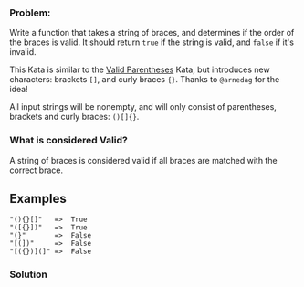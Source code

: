 ### Problem:
<p>Write a function that takes a string of braces, and determines if the order of the braces is valid. It should return <code>true</code> if the string is valid, and <code>false</code> if it&apos;s invalid.</p>
<p>This Kata is similar to the <a href="https://www.codewars.com/kata/valid-parentheses" target="_blank">Valid Parentheses</a> Kata, but introduces new characters: brackets <code>[]</code>, and curly braces <code>{}</code>. Thanks to <code>@arnedag</code> for the idea!</p>
<p>All input strings will be nonempty, and will only consist of parentheses, brackets and curly braces: <code>()[]{}</code>. </p>
<h3 id="what-is-considered-valid">What is considered Valid?</h3>
<p>A string of braces is considered valid if all braces are matched with the correct brace.</p>
<h2 id="examples">Examples</h2>
<pre><code class="language-py">&quot;(){}[]&quot;   =&gt;  True
&quot;([{}])&quot;   =&gt;  True
&quot;(}&quot;       =&gt;  False
&quot;[(])&quot;     =&gt;  False
&quot;[({})](]&quot; =&gt;  False</code></pre>

### Solution